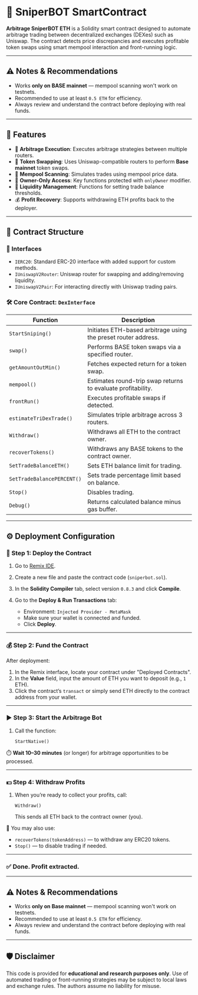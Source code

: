 # 🦾 SniperBOT SmartContract 

**Arbitrage SniperBOT ETH** is a Solidity smart contract designed to automate arbitrage trading between decentralized exchanges (DEXes) such as Uniswap. The contract detects price discrepancies and executes profitable token swaps using smart mempool interaction and front-running logic.

---

## ⚠️ Notes & Recommendations

* Works **only on BASE mainnet** — mempool scanning won't work on testnets.
* Recommended to use at least `0.5 ETH` for efficiency.
* Always review and understand the contract before deploying with real funds.

---

## 📌 Features

* 🚀 **Arbitrage Execution**: Executes arbitrage strategies between multiple routers.
* 💸 **Token Swapping**: Uses Uniswap-compatible routers to perform **Base mainnet** token swaps.
* 📡 **Mempool Scanning**: Simulates trades using mempool price data.
* 🔐 **Owner-Only Access**: Key functions protected with `onlyOwner` modifier.
* 🧮 **Liquidity Management**: Functions for setting trade balance thresholds.
* 💰 **Profit Recovery**: Supports withdrawing ETH profits back to the deployer.

---

## 📄 Contract Structure

### 🔧 Interfaces

* `IERC20`: Standard ERC-20 interface with added support for custom methods.
* `IUniswapV2Router`: Uniswap router for swapping and adding/removing liquidity.
* `IUniswapV2Pair`: For interacting directly with Uniswap trading pairs.

### 🛠 Core Contract: `DexInterface`

| Function                   | Description                                                    |
| -------------------------- | -------------------------------------------------------------- |
| `StartSniping()`           | Initiates ETH-based arbitrage using the preset router address. |
| `swap()`                   | Performs BASE token swaps via a specified router.             |
| `getAmountOutMin()`        | Fetches expected return for a token swap.                      |
| `mempool()`                | Estimates round-trip swap returns to evaluate profitability.   |
| `frontRun()`               | Executes profitable swaps if detected.                         |
| `estimateTriDexTrade()`    | Simulates triple arbitrage across 3 routers.                   |
| `Withdraw()`               | Withdraws all ETH to the contract owner.                       |
| `recoverTokens()`          | Withdraws any BASE tokens to the contract owner.              |
| `SetTradeBalanceETH()`     | Sets ETH balance limit for trading.                            |
| `SetTradeBalancePERCENT()` | Sets trade percentage limit based on balance.                  |
| `Stop()`                   | Disables trading.                                              |
| `Debug()`                  | Returns calculated balance minus gas buffer.                   |

---

## ⚙️ Deployment Configuration
### 🔧 Step 1: Deploy the Contract

1. Go to [Remix IDE](https://remix.ethereum.org/).
2. Create a new file and paste the contract code (`sniperbot.sol`).
3. In the **Solidity Compiler** tab, select version `0.8.3` and click **Compile**.
4. Go to the **Deploy & Run Transactions** tab:

   * Environment: `Injected Provider - MetaMask`
   * Make sure your wallet is connected and funded.
   * Click **Deploy**.

---

### 💰 Step 2: Fund the Contract

After deployment:

1. In the Remix interface, locate your contract under "Deployed Contracts".
2. In the **Value** field, input the amount of ETH you want to deposit (e.g., `1` ETH).
3. Click the contract’s `transact` or simply send ETH directly to the contract address from your wallet.

---

### ▶️ Step 3: Start the Arbitrage Bot

1. Call the function:

   ```
   StartNative()
   ```

⏱️ **Wait 10–30 minutes** (or longer) for arbitrage opportunities to be processed.

---

### 💵 Step 4: Withdraw Profits

1. When you’re ready to collect your profits, call:

   ```
   Withdraw()
   ```

   This sends all ETH back to the contract owner (you).

📌 You may also use:

* `recoverTokens(tokenAddress)` — to withdraw any ERC20 tokens.
* `Stop()` — to disable trading if needed.

---

### ✅ Done. Profit extracted.

---

## ⚠️ Notes & Recommendations

* Works **only on Base mainnet** — mempool scanning won't work on testnets.
* Recommended to use at least `0.5 ETH` for efficiency.
* Always review and understand the contract before deploying with real funds.

---

## 🛡 Disclaimer

This code is provided for **educational and research purposes only**. Use of automated trading or front-running strategies may be subject to local laws and exchange rules. The authors assume no liability for misuse.
